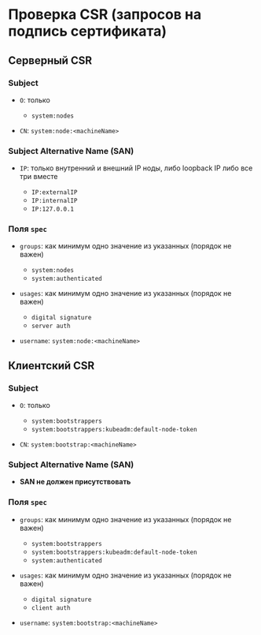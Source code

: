 # Проверка CSR (запросов на подпись сертификата)

## Серверный CSR

### Subject

* `O`: только

  * `system:nodes`

* `CN`: `system:node:<machineName>`

### Subject Alternative Name (SAN)

* `IP`: только внутренний и внешний IP ноды, либо loopback IP либо все три вместе

  * `IP:externalIP`
  * `IP:internalIP`
  * `IP:127.0.0.1`

### Поля `spec`

* `groups`: как минимум одно значение из указанных (порядок не важен)

  * `system:nodes`
  * `system:authenticated`

* `usages`: как минимум одно значение из указанных (порядок не важен)

  * `digital signature`
  * `server auth`

* `username`: `system:node:<machineName>`


## Клиентский CSR

### Subject

* `O`: только

  * `system:bootstrappers`
  * `system:bootstrappers:kubeadm:default-node-token`

* `CN`: `system:bootstrap:<machineName>`

### Subject Alternative Name (SAN)

* **SAN не должен присутствовать**

### Поля `spec`

* `groups`: как минимум одно значение из указанных (порядок не важен)

  * `system:bootstrappers`
  * `system:bootstrappers:kubeadm:default-node-token`
  * `system:authenticated`

* `usages`: как минимум одно значение из указанных (порядок не важен)

  * `digital signature`
  * `client auth`

* `username`: `system:bootstrap:<machineName>`
